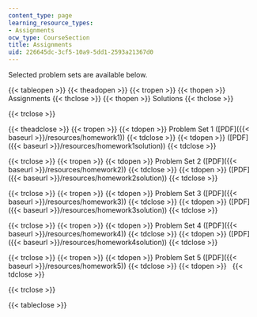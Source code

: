 ```yaml
---
content_type: page
learning_resource_types:
- Assignments
ocw_type: CourseSection
title: Assignments
uid: 226645dc-3cf5-10a9-5dd1-2593a21367d0
---
```


Selected problem sets are available below.

{{< tableopen >}}
{{< theadopen >}}
{{< tropen >}}
{{< thopen >}}
Assignments
{{< thclose >}}
{{< thopen >}}
Solutions
{{< thclose >}}

{{< trclose >}}

{{< theadclose >}}
{{< tropen >}}
{{< tdopen >}}
Problem Set 1 ([PDF]({{< baseurl >}}/resources/homework1))
{{< tdclose >}}
{{< tdopen >}}
([PDF]({{< baseurl >}}/resources/homework1solution))
{{< tdclose >}}

{{< trclose >}}
{{< tropen >}}
{{< tdopen >}}
Problem Set 2 ([PDF]({{< baseurl >}}/resources/homework2))
{{< tdclose >}}
{{< tdopen >}}
([PDF]({{< baseurl >}}/resources/homework2solution))
{{< tdclose >}}

{{< trclose >}}
{{< tropen >}}
{{< tdopen >}}
Problem Set 3 ([PDF]({{< baseurl >}}/resources/homework3))
{{< tdclose >}}
{{< tdopen >}}
([PDF]({{< baseurl >}}/resources/homework3solution))
{{< tdclose >}}

{{< trclose >}}
{{< tropen >}}
{{< tdopen >}}
Problem Set 4 ([PDF]({{< baseurl >}}/resources/homework4))
{{< tdclose >}}
{{< tdopen >}}
([PDF]({{< baseurl >}}/resources/homework4solution))
{{< tdclose >}}

{{< trclose >}}
{{< tropen >}}
{{< tdopen >}}
Problem Set 5 ([PDF]({{< baseurl >}}/resources/homework5))
{{< tdclose >}}
{{< tdopen >}}
 
{{< tdclose >}}

{{< trclose >}}

{{< tableclose >}}